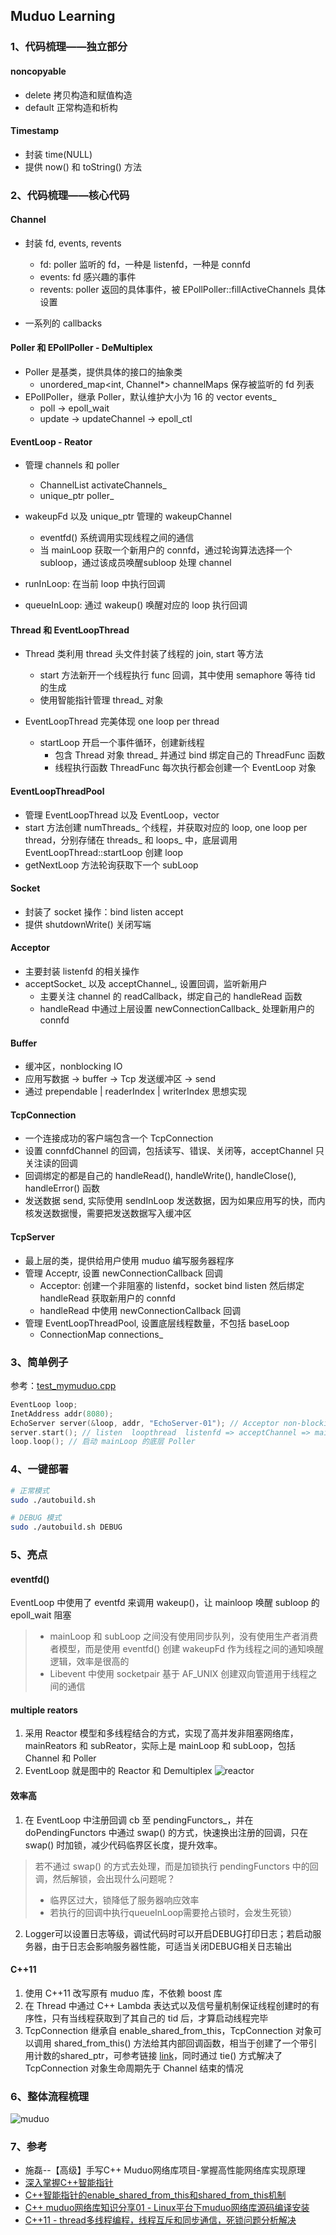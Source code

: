 ## Muduo Learning

### 1、代码梳理——独立部分

#### noncopyable
- delete 拷贝构造和赋值构造
- default 正常构造和析构

#### Timestamp
- 封装 time(NULL) 
- 提供 now() 和 toString() 方法

### 2、代码梳理——核心代码

#### Channel
- 封装 fd, events, revents
    - fd: poller 监听的 fd，一种是 listenfd，一种是 connfd
    - events: fd 感兴趣的事件
    - revents: poller 返回的具体事件，被 EPollPoller::fillActiveChannels 具体设置

- 一系列的 callbacks

#### Poller 和 EPollPoller - DeMultiplex
- Poller 是基类，提供具体的接口的抽象类
    - unordered_map<int, Channel*> channelMaps 保存被监听的 fd 列表
- EPollPoller，继承 Poller，默认维护大小为 16 的 vector events_
    - poll -> epoll_wait
    - update -> updateChannel -> epoll_ctl

#### EventLoop - Reator
- 管理 channels 和 poller
    - ChannelList activateChannels_
    - unique_ptr poller_

- wakeupFd 以及 unique_ptr 管理的 wakeupChannel
    - eventfd() 系统调用实现线程之间的通信
    - 当 mainLoop 获取一个新用户的 connfd，通过轮询算法选择一个 subloop，通过该成员唤醒subloop 处理 channel

- runInLoop: 在当前 loop 中执行回调
- queueInLoop: 通过 wakeup() 唤醒对应的 loop 执行回调

#### Thread 和 EventLoopThread

- Thread 类利用 thread 头文件封装了线程的 join, start 等方法
    - start 方法新开一个线程执行 func 回调，其中使用 semaphore 等待 tid 的生成
    - 使用智能指针管理 thread_ 对象

- EventLoopThread 完美体现 one loop per thread
    - startLoop 开启一个事件循环，创建新线程
        - 包含 Thread 对象 thread_ 并通过 bind 绑定自己的 ThreadFunc 函数
        - 线程执行函数 ThreadFunc 每次执行都会创建一个 EventLoop 对象

#### EventLoopThreadPool
- 管理 EventLoopThread 以及 EventLoop，vector 
- start 方法创建 numThreads_ 个线程，并获取对应的 loop, one loop per thread，分别存储在 threads_ 和 loops_ 中，底层调用 EventLoopThread::startLoop 创建 loop
- getNextLoop 方法轮询获取下一个 subLoop

#### Socket
- 封装了 socket 操作：bind listen accept
- 提供 shutdownWrite() 关闭写端

#### Acceptor
- 主要封装 listenfd 的相关操作
- acceptSocket_ 以及 acceptChannel_, 设置回调，监听新用户
    - 主要关注 channel 的 readCallback，绑定自己的 handleRead 函数
    - handleRead 中通过上层设置 newConnectionCallback_ 处理新用户的 connfd

#### Buffer
- 缓冲区，nonblocking IO
- 应用写数据 -> buffer -> Tcp 发送缓冲区 -> send
- 通过 prependable | readerIndex | writerIndex 思想实现

#### TcpConnection
- 一个连接成功的客户端包含一个 TcpConnection
- 设置 connfdChannel 的回调，包括读写、错误、关闭等，acceptChannel 只关注读的回调
- 回调绑定的都是自己的 handleRead(), handleWrite(), handleClose(), handleError() 函数
- 发送数据 send, 实际使用 sendInLoop 发送数据，因为如果应用写的快，而内核发送数据慢，需要把发送数据写入缓冲区

#### TcpServer
- 最上层的类，提供给用户使用 muduo 编写服务器程序
- 管理 Acceptr, 设置 newConnectionCallback 回调
    - Acceptor: 创建一个非阻塞的 listenfd，socket bind listen 然后绑定 handleRead 获取新用户的 connfd
    - handleRead 中使用 newConnectionCallback 回调
- 管理 EventLoopThreadPool, 设置底层线程数量，不包括 baseLoop
    - ConnectionMap connections_

### 3、简单例子
参考：[test_mymuduo.cpp](./example/test_mymuduo.cpp)
```cpp
EventLoop loop;
InetAddress addr(8080);
EchoServer server(&loop, addr, "EchoServer-01"); // Acceptor non-blocking listenfd create bind
server.start(); // listen  loopthread  listenfd => acceptChannel => mainLoop =>
loop.loop(); // 启动 mainLoop 的底层 Poller
```

### 4、一键部署

```sh
# 正常模式
sudo ./autobuild.sh 

# DEBUG 模式
sudo ./autobuild.sh DEBUG
```

### 5、亮点

#### eventfd()
EventLoop 中使用了 eventfd 来调用 wakeup()，让 mainloop 唤醒 subloop 的 epoll_wait 阻塞
> - mainLoop 和 subLoop 之间没有使用同步队列，没有使用生产者消费者模型，而是使用 eventfd() 创建 wakeupFd 作为线程之间的通知唤醒逻辑，效率是很高的
> - Libevent 中使用 socketpair 基于 AF_UNIX 创建双向管道用于线程之间的通信

#### multiple reators
1. 采用 Reactor 模型和多线程结合的方式，实现了高并发非阻塞网络库，mainReators 和 subReator，实际上是 mainLoop 和 subLoop，包括 Channel 和 Poller
2. EventLoop 就是图中的 Reactor 和 Demultiplex
![reactor](./images/reactor.png)

#### 效率高
1. 在 EventLoop 中注册回调 cb 至 pendingFunctors_，并在 doPendingFunctors 中通过 swap() 的方式，快速换出注册的回调，只在 swap() 时加锁，减少代码临界区长度，提升效率。
> 若不通过 swap() 的方式去处理，而是加锁执行 pendingFunctors 中的回调，然后解锁，会出现什么问题呢？
> - 临界区过大，锁降低了服务器响应效率 
> - 若执行的回调中执行queueInLoop需要抢占锁时，会发生死锁）

2. Logger可以设置日志等级，调试代码时可以开启DEBUG打印日志；若启动服务器，由于日志会影响服务器性能，可适当关闭DEBUG相关日志输出

#### C++11
1. 使用 C++11 改写原有 muduo 库，不依赖 boost 库
2. 在 Thread 中通过 C++ Lambda 表达式以及信号量机制保证线程创建时的有序性，只有当线程获取到了其自己的 tid 后，才算启动线程完毕
3. TcpConnection 继承自 enable_shared_from_this，TcpConnection 对象可以调用 shared_from_this() 方法给其内部回调函数，相当于创建了一个带引用计数的shared_ptr，可参考链接 [link](https://blog.csdn.net/gc348342215/article/details/123215888)，同时通过 tie() 方式解决了 TcpConnection 对象生命周期先于 Channel 结束的情况


### 6、整体流程梳理

![muduo](./images/muduo.png)

### 7、参考

- 施磊--【高级】手写C++ Muduo网络库项目-掌握高性能网络库实现原理
- [深入掌握C++智能指针](https://blog.csdn.net/QIANGWEIYUAN/article/details/88562935)
- [C++智能指针的enable_shared_from_this和shared_from_this机制](https://blog.csdn.net/QIANGWEIYUAN/article/details/88973735)
- [C++ muduo网络库知识分享01 - Linux平台下muduo网络库源码编译安装](https://blog.csdn.net/QIANGWEIYUAN/article/details/89023980)
- [C++11 - thread多线程编程，线程互斥和同步通信，死锁问题分析解决](https://blog.csdn.net/QIANGWEIYUAN/article/details/88792621)
